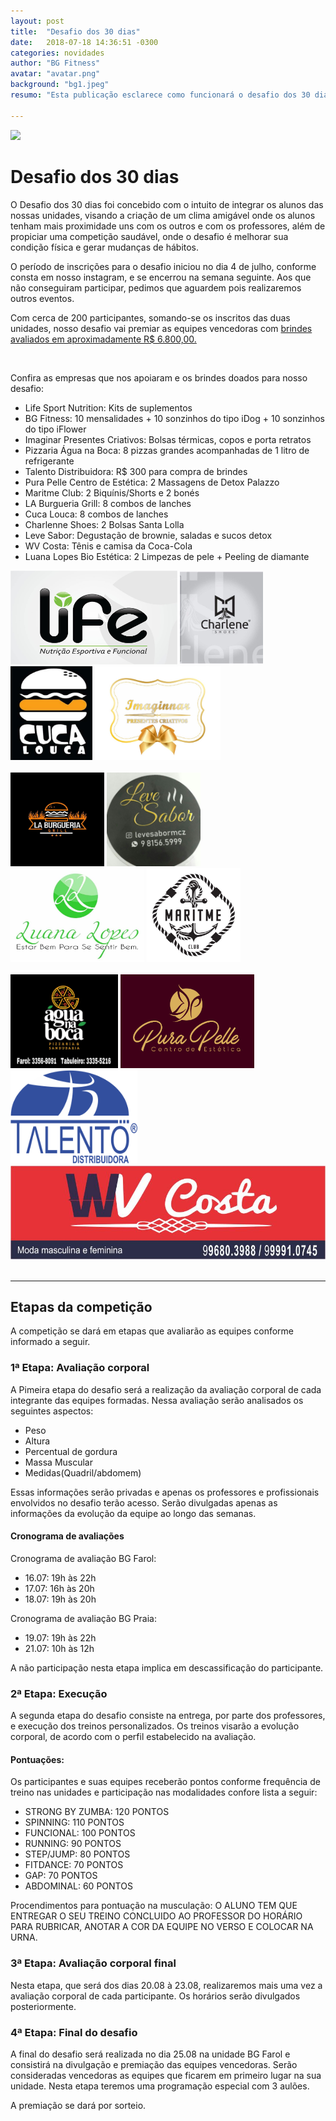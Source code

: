 ```yaml
---
layout: post
title:  "Desafio dos 30 dias"
date:   2018-07-18 14:36:51 -0300
categories: novidades 
author: "BG Fitness"
avatar: "avatar.png"
background: "bg1.jpeg"
resumo: "Esta publicação esclarece como funcionará o desafio dos 30 dias proposto em nossas unidades."

---
```

<div class="col-md-12">
<img class="img-responsive col-md-5" src="/assets/img/desafio.jpg">
  <h1>Desafio dos 30 dias</h1>
  <p>
    O Desafio dos 30 dias foi concebido com o intuito de integrar os alunos das nossas unidades, visando a criação de um clima amigável onde os alunos tenham mais proximidade uns com os outros e com os professores, além de propiciar uma competição saudável, onde o desafio é melhorar sua condição física e gerar mudanças de hábitos.
  </p>
  <p>O período de inscrições para o desafio iniciou no dia 4 de julho, conforme consta em nosso instagram, e se encerrou na     semana seguinte. Aos que não conseguiram participar, pedimos que aguardem pois realizaremos outros eventos.</p>
  <p>
    Com cerca de 200 participantes, somando-se os inscritos das duas unidades, nosso desafio vai premiar as equipes vencedoras com <u>brindes avaliados em aproximadamente R$ 6.800,00.</u>
  </p>
  <br>
  <p>
    Confira as empresas que nos apoiaram e os brindes doados para nosso desafio:
  </p>
   <ul>
        <li>Life Sport Nutrition: Kits de suplementos</li>
        <li>BG Fitness: 10 mensalidades + 10 sonzinhos do tipo iDog + 10 sonzinhos do tipo iFlower</li>
        <li>Imaginar Presentes Criativos: Bolsas térmicas, copos e porta retratos</li>
        <li>Pizzaria Água na Boca: 8 pizzas grandes acompanhadas de 1 litro de refrigerante </li>
        <li>Talento Distribuidora: R$ 300 para compra de brindes</li>
        <li>Pura Pelle Centro de Estética: 2 Massagens de Detox Palazzo</li>
        <li>Maritme Club: 2 Biquínis/Shorts e 2 bonés</li>
        <li>LA Burgueria Grill: 8 combos de lanches</li>
        <li>Cuca Louca: 8 combos de lanches</li>
        <li>Charlenne Shoes: 2 Bolsas Santa Lolla</li>
        <li>Leve Sabor: Degustação de brownie, saladas e sucos detox</li>
        <li>WV Costa: Tênis e camisa da Coca-Cola</li>
        <li>Luana Lopes Bio Estética: 2 Limpezas de pele + Peeling de diamante</li>
    </ul>
    <div class="col-md-12">
        <img style="height: 150px;" class="img-responsive col-md-3" src="/assets/img/apoio/life.jpg">
        <img style="height: 150px;" class="img-responsive col-md-3" src="/assets/img/apoio/charlene.jpeg">
        <img style="height: 150px;" class="img-responsive col-md-3" src="/assets/img/apoio/cuca.jpeg">
        <img style="height: 150px;" class="img-responsive col-md-3" src="/assets/img/apoio/imaginar.jpeg">
    </div>
    <br>
     <div class="col-md-12">
        <img style="height: 150px;" class="img-responsive col-md-3" src="/assets/img/apoio/la.jpg">
        <img style="height: 150px;" class="img-responsive col-md-3" src="/assets/img/apoio/leve.jpeg">
        <img style="height: 150px;" class="img-responsive col-md-3" src="/assets/img/apoio/luana.jpeg">
        <img style="height: 150px;" class="img-responsive col-md-3" src="/assets/img/apoio/maritme.jpeg">
    </div>
    <br>
    <div class="col-md-12">
        <img style="height: 150px;" class="img-responsive col-md-3" src="/assets/img/apoio/pizzaria.jpeg">
        <img style="height: 150px;" class="img-responsive col-md-3" src="/assets/img/apoio/pura.jpeg">
        <img style="height: 150px;" class="img-responsive col-md-3" src="/assets/img/apoio/talento.png">
        <img style="height: 150px;" class="img-responsive col-md-3" src="/assets/img/apoio/wv.jpeg">
    </div>
    <br>
    <hr>
<div class="col-md-12">

  <h2>Etapas da competição</h2>
  <p>
    A competição se dará em etapas que avaliarão as equipes conforme informado a seguir.
  </p>
  <h3>1ª Etapa: Avaliação corporal</h3>
  <p>
    A Pimeira etapa do desafio será a realização da avaliação corporal de cada integrante das equipes formadas. Nessa avaliação serão analisados os seguintes aspectos:
    </p>
    <ul>
        <li>Peso</li>
        <li>Altura</li>
        <li>Percentual de gordura</li>
        <li>Massa Muscular</li>
        <li>Medidas(Quadril/abdomem)</li>
    </ul>
    <p>Essas informações serão privadas e apenas os professores e profissionais envolvidos no desafio terão acesso.
    Serão divulgadas apenas as informações da evolução da equipe ao longo das semanas.</p>
    <h4>Cronograma de avaliações</h4>
    <p>Cronograma de avaliação BG Farol:</p>
    <ul>
        <li>16.07: 19h às 22h</li>
        <li>17.07: 16h às 20h</li>
        <li>18.07: 19h às 20h</li>
    </ul> 
    <p>Cronograma de avaliação BG Praia:</p>
    <ul>
        <li>19.07: 19h às 22h</li>
        <li>21.07: 10h às 12h</li>
    </ul>  
  <p>A não participação nesta etapa implica em descassificação do participante.</p>
  
  <h3>2ª Etapa: Execução</h3>
  <p>
    A segunda etapa do desafio consiste na entrega, por parte dos professores, e execução dos treinos personalizados. Os treinos visarão a evolução corporal, de acordo com o perfil estabelecido na avaliação.
    </p>
    <h4>Pontuações:</h4>
    <p>
    Os participantes e suas equipes receberão pontos conforme frequência de treino nas unidades e participação nas modalidades confore lista a seguir:
    </p>
     <ul>
        <li>STRONG BY ZUMBA: 120 PONTOS</li>
        <li>SPINNING: 110 PONTOS</li>
        <li>FUNCIONAL: 100 PONTOS</li>
        <li>RUNNING: 90 PONTOS</li>
        <li>STEP/JUMP: 80 PONTOS</li>
        <li>FITDANCE: 70 PONTOS</li>
        <li>GAP: 70 PONTOS</li>
        <li>ABDOMINAL: 60 PONTOS</li>
    </ul>
     <p>
        Procendimentos para pontuação na musculação:
        O ALUNO TEM QUE ENTREGAR O SEU TREINO CONCLUIDO AO PROFESSOR DO HORÁRIO PARA
        RUBRICAR, ANOTAR A COR DA EQUIPE NO VERSO E COLOCAR NA URNA.
    </p>
  
  <h3>3ª Etapa: Avaliação corporal final</h3>
  <p>Nesta etapa, que será dos dias 20.08 à 23.08, realizaremos mais uma vez a avaliação corporal de cada participante. Os horários serão divulgados posteriormente.</p>

  <h3>4ª Etapa: Final do desafio</h3>
  <p>
    A final do desafio será realizada no dia 25.08 na unidade BG Farol e consistirá na divulgação e premiação das equipes vencedoras. Serão consideradas vencedoras as equipes que ficarem em primeiro lugar na sua unidade. Nesta etapa teremos uma programação especial com 3 aulões.
    </p>
    <p>A premiação se dará por sorteio.</p>
</div>  
</div>

